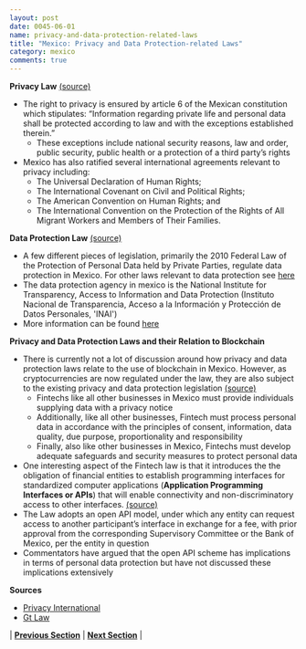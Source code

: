 ```yaml
---
layout: post
date: 0045-06-01
name: privacy-and-data-protection-related-laws
title: "Mexico: Privacy and Data Protection-related Laws"
category: mexico
comments: true
---
```


**Privacy Law** [(source)](https://privacyinternational.org/state-privacy/1006/state-privacy-mexico)
- The right to privacy is ensured by article 6 of the Mexican constitution which stipulates: “Information regarding private life and personal data shall be protected according to law and with the exceptions established therein.”
  - These exceptions include national security reasons, law and order, public security, public health or a protection of a third party’s rights
- Mexico has also ratified several international agreements relevant to privacy including:
  - The Universal Declaration of Human Rights;
  - The International Covenant on Civil and Political Rights;
  - The American Convention on Human Rights; and
  - The International Convention on the Protection of the Rights of All Migrant Workers and Members of Their Families.

**Data Protection Law** [(source)](https://privacyinternational.org/state-privacy/1006/state-privacy-mexico#dataprotection)
  - A few different pieces of legislation, primarily the 2010 Federal Law of the Protection of Personal Data held by Private Parties, regulate data protection in Mexico. For other laws relevant to data protection see [here](https://privacyinternational.org/state-privacy/1006/state-privacy-mexico#dataprotection) 
  - The data protection agency in mexico is the National Institute for Transparency, Access to Information and Data Protection (Instituto Nacional de Transparencia, Acceso a la Información y Protección de Datos Personales, 'INAI') 
  - More information can be found [here](https://iclg.com/practice-areas/data-protection-laws-and-regulations/mexico#chaptercontent1)

**Privacy and Data Protection Laws and their Relation to Blockchain**
- There is currently not a lot of discussion around how privacy and data protection laws relate to the use of blockchain in Mexico. However, as cryptocurrencies are now regulated under the law, they are also subject to the existing privacy and data protection legislation [(source)](https://www.gtlaw.com/-/media/files/insights/alerts/2018/4/gt-alert_faqs-concerning-mexicos-new-fintech-law.pdf)
  - Fintechs like all other businesses in Mexico must provide individuals supplying data with a privacy notice  
  - Additionally, like all other businesses, Fintech must process personal data in accordance with the principles of consent, information, data quality, due purpose, proportionality and responsibility 
  - Finally, also like other businesses in Mexico, Fintechs must develop adequate safeguards and security measures to protect personal data
- One interesting aspect of the Fintech law is that it introduces the the obligation of financial entities to establish programming interfaces for standardized computer applications (**Application Programming Interfaces or APIs**) that will enable connectivity and non-discriminatory access to other interfaces. [(source)](https://www.gtlaw.com/-/media/files/insights/alerts/2018/4/gt-alert_faqs-concerning-mexicos-new-fintech-law.pdf)
- The Law adopts an open API model, under which any entity can request access to another participant’s interface in exchange for a fee, with prior approval from the corresponding Supervisory Committee or the Bank of Mexico, per the entity in question 
- Commentators have argued that the open API scheme has implications in terms of personal data protection but have not discussed these implications extensively 

**Sources**
- [Privacy International](https://privacyinternational.org/state-privacy/1006/state-privacy-mexico)
- [Gt Law](https://www.gtlaw.com/-/media/files/insights/alerts/2018/4/gt-alert_faqs-concerning-mexicos-new-fintech-law.pdf)

| **[Previous Section](https://neo-project.github.io/global-blockchain-compliance-hub//mexico/mexico-securities-related-laws.html)** | **[Next Section](https://neo-project.github.io/global-blockchain-compliance-hub//mexico/mexico-final-liability.html)** |
